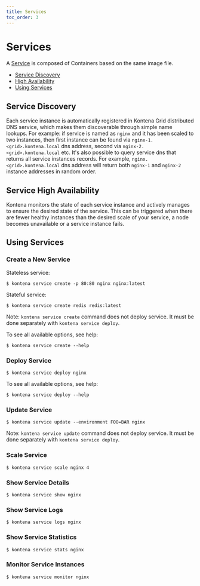 ```yaml
---
title: Services
toc_order: 3
---
```


# Services

A [Service](../core-concepts/architecture.md#services) is composed of Containers based on the same image file.

* [Service Discovery](./#service-discovery)
* [High Availability](./#service-high-availability)
* [Using Services](./#using-services)

## Service Discovery

Each service instance is automatically registered in Kontena Grid distributed DNS service, which makes them discoverable through simple name lookups. For example: if service is named as `nginx` and it has been scaled to two instances, then first instance can be found via `nginx-1.<grid>.kontena.local` dns address, second via `nginx-2.<grid>.kontena.local` etc. It's also possible to query service dns that returns all service instances records. For example, `nginx.<grid>.kontena.local` dns address will return both `nginx-1` and `nginx-2` instance addresses in random order.

## Service High Availability

Kontena monitors the state of each service instance and actively manages to ensure the desired state of the service. This can be triggered when there are fewer healthy instances than the desired scale of your service, a node becomes unavailable or a service instance fails.

## Using Services

### Create a New Service

Stateless service:

```
$ kontena service create -p 80:80 nginx nginx:latest
```

Stateful service:

```
$ kontena service create redis redis:latest
```

Note: `kontena service create` command does not deploy service. It must be done separately with `kontena service deploy`.

To see all available options, see help:

```
$ kontena service create --help
```

### Deploy Service

```
$ kontena service deploy nginx
```

To see all available options, see help:

```
$ kontena service deploy --help
```

### Update Service

```
$ kontena service update --environment FOO=BAR nginx
```

Note: `kontena service update` command does not deploy service. It must be done separately with `kontena service deploy`.

### Scale Service

```
$ kontena service scale nginx 4
```

### Show Service Details

```
$ kontena service show nginx
```

### Show Service Logs

```
$ kontena service logs nginx
```

### Show Service Statistics

```
$ kontena service stats nginx
```

### Monitor Service Instances

```
$ kontena service monitor nginx
```
